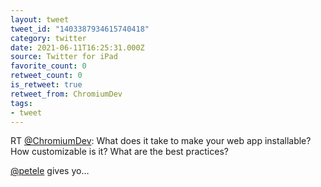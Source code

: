 ```yaml
---
layout: tweet
tweet_id: "1403387934615740418"
category: twitter
date: 2021-06-11T16:25:31.000Z
source: Twitter for iPad
favorite_count: 0
retweet_count: 0
is_retweet: true
retweet_from: ChromiumDev
tags:
- tweet
---
```


RT [@ChromiumDev](https://twitter.com/@ChromiumDev): What does it take to make your web app installable? How customizable is it? What are the best practices?

[@petele](https://twitter.com/@petele) gives yo…
